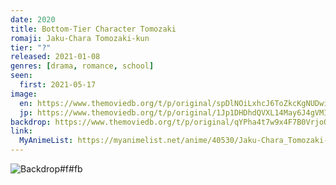 ```yaml
---
date: 2020
title: Bottom-Tier Character Tomozaki
romaji: Jaku-Chara Tomozaki-kun
tier: "?"
released: 2021-01-08
genres: [drama, romance, school]
seen:
  first: 2021-05-17
image:
  en: https://www.themoviedb.org/t/p/original/spDlNOiLxhcJ6ToZkcKgNUDwi3V.jpg
  jp: https://www.themoviedb.org/t/p/original/1Jp1DHDhdQVXL14May6J4gVMInA.jpg
backdrop: https://www.themoviedb.org/t/p/original/qYPha4t7w9x4F7B0VrjoOeX1Jkz.jpg
link:
  MyAnimeList: https://myanimelist.net/anime/40530/Jaku-Chara_Tomozaki-kun
---
```


![Backdrop#f#fb](https://www.themoviedb.org/t/p/original/xWhkbeNtpdvtmLkknzjbLoBghrA.jpg "Source: TMDB")
